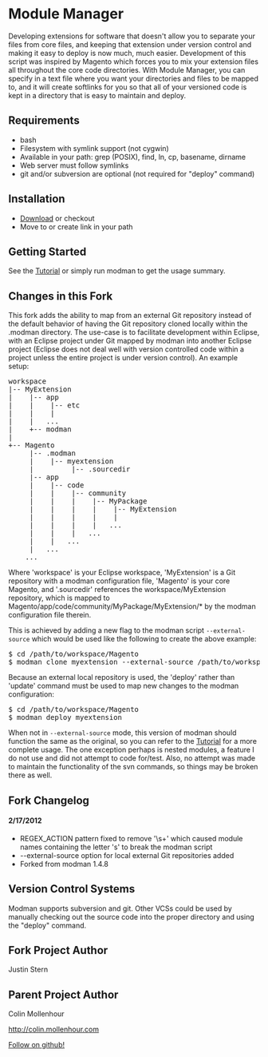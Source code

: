 Module Manager
==============

Developing extensions for software that doesn't allow you to separate your files from core files, and keeping that extension under version control and making it easy to deploy is now much, much easier. Development of this script was inspired by Magento which forces you to mix your extension files all throughout the core code directories. With Module Manager, you can specify in a text file where you want your directories and files to be mapped to, and it will create softlinks for you so that all of your versioned code is kept in a directory that is easy to maintain and deploy.

Requirements
------------

* bash
* Filesystem with symlink support (not cygwin)
* Available in your path: grep (POSIX), find, ln, cp, basename, dirname
* Web server must follow symlinks
* git and/or subversion are optional (not required for "deploy" command) 

Installation
------------

* [Download](https://github.com/foxrunsoftware/modman/downloads) or checkout
* Move to or create link in your path 

Getting Started
---------------

See the [Tutorial](http://code.google.com/p/module-manager/wiki/Tutorial) or simply run modman to get the usage summary.

Changes in this Fork
--------------------

This fork adds the ability to map from an external Git repository instead of the default behavior of having the Git repository cloned locally within the .modman directory.  The use-case is to facilitate development within Eclipse, with an Eclipse project under Git mapped by modman into another Eclipse project (Eclipse does not deal well with version controlled code within a project unless the entire project is under version control).  An example setup:

<pre>
workspace
|-- MyExtension
|    |-- app
|    |    |-- etc
|    |    |
|    |   ...
|    +-- modman
|
+-- Magento
     |-- .modman
     |    |-- myextension
     |         |-- .sourcedir
     |-- app
     |    |-- code
     |    |    |-- community
     |    |    |    |-- MyPackage
     |    |    |    |    |-- MyExtension
     |    |    |    |    |
     |    |    |    |   ...
     |    |    |   ...
     |    |   ...   
     |   ...
    ...
</pre>

Where 'workspace' is your Eclipse workspace, 'MyExtension' is a Git repository with a modman configuration file, 'Magento' is your core Magento, and '.sourcedir' references the workspace/MyExtension repository, which is mapped to Magento/app/code/community/MyPackage/MyExtension/* by the modman configuration file therein.

This is achieved by adding a new flag to the modman script <code>--external-source</code> which would be used like the following to create the above example:

<pre>
$ cd /path/to/workspace/Magento
$ modman clone myextension --external-source /path/to/workspace/MyExtension
</pre>

Because an external local repository is used, the 'deploy' rather than 'update' command must be used to map new changes to the modman configuration:

<pre>
$ cd /path/to/workspace/Magento
$ modman deploy myextension
</pre>

When not in <code>--external-source</code> mode, this version of modman should function the same as the original, so you can refer to the [Tutorial](http://code.google.com/p/module-manager/wiki/Tutorial) for a more complete usage.  The one exception perhaps is nested modules, a feature I do not use and did not attempt to code for/test.  Also, no attempt was made to maintain the functionality of the svn commands, so things may be broken there as well.

Fork Changelog
--------------

#### 2/17/2012 ####
* REGEX_ACTION pattern fixed to remove '\s+' which caused module names containing the letter 's' to break the modman script
* --external-source option for local external Git repositories added
* Forked from modman 1.4.8

Version Control Systems
-----------------------

Modman supports subversion and git. Other VCSs could be used by manually checking out the source code into the proper directory and using the "deploy" command.

Fork Project Author
-------------------

Justin Stern

Parent Project Author
---------------------

Colin Mollenhour

http://colin.mollenhour.com

[Follow on github!](https://github.com/colinmollenhour) 